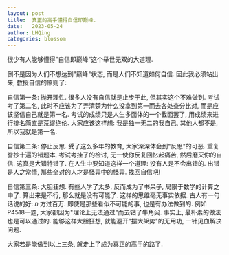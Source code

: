 ```yaml
---
layout: post
title:  真正的高手懂得自信即巅峰.
date:   2023-05-24
author: LHQing
categories: blossom
---
```


很少有人能够懂得"自信即巅峰"这个举世无双的大道理.

倒不是因为人们不想达到"巅峰"状态, 而是人们不知道如何自信. 因此我必须站出来, 教授自信的原则了:

自信第一条: 抛开理性. 很多人没有自信就是止步于此, 但其实这个不难做到. 考试考了第二名, 此时不应该为了弄清楚为什么没拿到第一而去各处查分比对, 而是应该坚信自己就是第一名. 考试的成绩只是人生多面体的一个截面罢了, 用成绩来进行排名简直是荒谬绝伦. 大家应该这样想: 我是独一无二的我自己, 其他人都不是, 所以我就是第一名.

自信第二条: 停止反思. 受了这么多年的教育, 大家深深体会到"反思"的可恶. 重复誊抄十遍的错题本, 考试考挂了的检讨, 无一使你反复回忆起痛苦, 然后磨灭你的自信. 这真是大错特错了. 在人生中要知道这样一个道理: 没有人是不会出错的. 出错是人之常情, 那些全对的人才是怪异中的怪异. 找回自信吧!

自信第三条: 大胆狂想. 有些人学了太多, 反而成为了书呆子, 局限于数学的计算之中了. 算出来是不行, 那么就是没有可能了. 这样的思维毫无事实依据. 古人有一句话说的好: $n$ 方过百万. 即使是那些看似不可能的事, 也是有办法做到的. 例如P4518一题, 大家都因为"理论上无法通过"而去钻了牛角尖. 事实上, 最朴素的做法也是可以通过的. 能够这样大胆狂想, 就能避开"摆大架势"的无用功, 一针见血解决问题.

大家若是能做到以上三条, 就走上了成为真正的高手的路了.